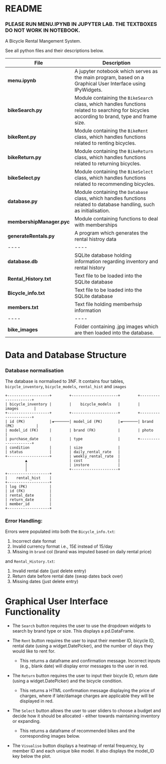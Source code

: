 # README
### PLEASE RUN MENU.IPYNB IN JUPYTER LAB. THE TEXTBOXES DO NOT WORK IN NOTEBOOK.

A Bicycle Rental Mangement System.

See all python files and their descriptions below.

| File | Description |
| ----- | ----- |
| **menu.ipynb** | A jupyter notebook which serves as the main program, based on a Graphical User Interface using IPyWidgets. |
| **bikeSearch.py** | Module containing the `BikeSearch` class, which handles functions related to searching for bicycles according to brand, type and frame size. |
| **bikeRent.py** | Module containing the `BikeRent` class, which handles functions related to renting bicycles. |
| **bikeReturn.py** | Module containing the `BikeReturn` class, which handles functions related to returning bicycles. |
| **bikeSelect.py** | Module containing the `BikeSelect` class, which handles functions related to recommending bicycles. |
| **database.py** | Module containing the `Database` class, which handles functions related to database handling, such as initialisation. |
|**membershipManager.pyc**| Module containing functions to deal with memberships|
|**generateRentals.py**| A program which generates the rental histroy data|
|----|----|
| **database.db** | SQLite database holding information regarding inventory and rental history|
| **Rental_History.txt** | Text file to be loaded into the SQLite database |
| **Bicycle_info.txt** | Text file to be loaded into the SQLite database |
| **members.txt** | Text file holding memberhsip information |
|----|----|
| **bike_images** | Folder containing .jpg images which are then loaded into the database.|

# Data and Database Structure
### Database normalisation
The database is normalised to 3NF. It contains four tables, `bicycle_inventory`, `bicycle_models`, `rental_hist` and `images`

    +-------------------+        +---------------------+        +---------------------+
    | bicycle_inventory |        |    bicycle_models   |        |        images       |
    +-------------------+        +---------------------+        +---------------------+
    | id (PK)           |◄───────| model_id (PK)       |◄───────| brand (PK)          |
    | model_id (FK)     |        | brand (FK)          |        | photo               |
    | purchase_date     |        | type                |        +---------------------+
    | condition         |        | size                |
    | status            |        | daily_rental_rate   |
    +-------------------+        | weekly_rental_rate  |
             ▲                   | cost                |
             │                   | instore             |
             │                   +---------------------+
    +-------------------+
    |    rental_hist    |
    +-------------------+
    | log (PK)          |
    | id (FK)           |
    | rental_date       |
    | return_date       |
    | member_id         |
    +-------------------+

### Error Handling:
 Errors were populated into both the `Bicycle_info.txt`:
 1. Incorrect date format
 2. Invalid currency format i.e., 15£ instead of 15/day
 3. Missing in `brand` col (brand was imputed based on daily rental price)

 and `Rental_History.txt`:
 1. Invalid rental date (just delete entry)
 2. Return date before rental date (swap dates back over)
 3. Missing dates (just delete entry)

# Graphical User Interface Functionality 
- The `Search` button requires the user to use the dropdown widgets to search by brand type or size. This displays a pd.DataFrame.

- The `Rent` button requires the user to input their member ID, bicycle ID, rental date (using a widget.DatePicker), and the number of days they would like to rent for. 
    - This returns a dataframe and confirmation message. Incorrect inputs (e.g., blank date) will display error messages to the user in red.
- The `Return` button requires the user to input their bicycle ID, return date (using a widget.DatePicker) and the bicycle condition.
    - This returns a HTML confirmation message displaying the price of charges, where if late/damage charges are applicable they will be displayed in red.
- The `Select` button allows the user to user sliders to choose a budget and decide how it should be allocated - either towards maintaining inventory or expanding.
    - This returns a dataframe of recommended bikes and the corresponding images below.
- The `Visualise` button displays a heatmap of rental frequency, by member ID and each unique bike model. It also displays the model_ID key below the plot. 
